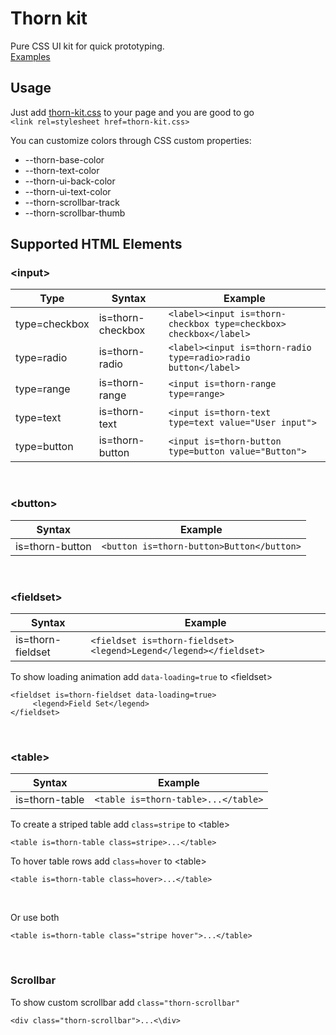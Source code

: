 # Thorn kit

Pure CSS UI kit for quick prototyping.
<br>
[Examples](https://evgenii-d.github.io/thorn-kit/)

## Usage
Just add [thorn-kit.css](https://github.com/evgenii-d/thorn-kit/blob/main/css/thorn-kit.css) to your page and you are good to go
<br>
`<link rel=stylesheet href=thorn-kit.css>`
<br>

You can customize colors through CSS custom properties:
- --thorn-base-color
- --thorn-text-color
- --thorn-ui-back-color
- --thorn-ui-text-color
- --thorn-scrollbar-track
- --thorn-scrollbar-thumb


## Supported HTML Elements
### \<input\>
|Type|Syntax|Example|
|---|---|---|
|type=checkbox|is=thorn-checkbox|`<label><input is=thorn-checkbox type=checkbox> checkbox</label>`|
|type=radio|is=thorn-radio|`<label><input is=thorn-radio type=radio>radio button</label>`|
|type=range|is=thorn-range|`<input is=thorn-range type=range>`|
|type=text|is=thorn-text|`<input is=thorn-text type=text value="User input">`|
|type=button|is=thorn-button|`<input is=thorn-button type=button value="Button">`|
<br>

### \<button\>
|Syntax|Example|
|---|---|
|is=thorn-button|`<button is=thorn-button>Button</button>`|
<br>

### \<fieldset\>
|Syntax|Example|
|---|---|
|is=thorn-fieldset|`<fieldset is=thorn-fieldset><legend>Legend</legend></fieldset>`|

To show loading animation add `data-loading=true` to \<fieldset\>
```
<fieldset is=thorn-fieldset data-loading=true>
     <legend>Field Set</legend>
</fieldset>
```
<br>

### \<table\>
|Syntax|Example|
|---|---|
|is=thorn-table|`<table is=thorn-table>...</table>`|

To create a striped table add `class=stripe` to \<table\>
```
<table is=thorn-table class=stripe>...</table>
```
To hover table rows add `class=hover` to \<table\>
```
<table is=thorn-table class=hover>...</table>
```
<br>

Or use both
```
<table is=thorn-table class="stripe hover">...</table>
```
<br>

### Scrollbar
To show custom scrollbar add `class="thorn-scrollbar"`
```
<div class="thorn-scrollbar">...<\div>
```
